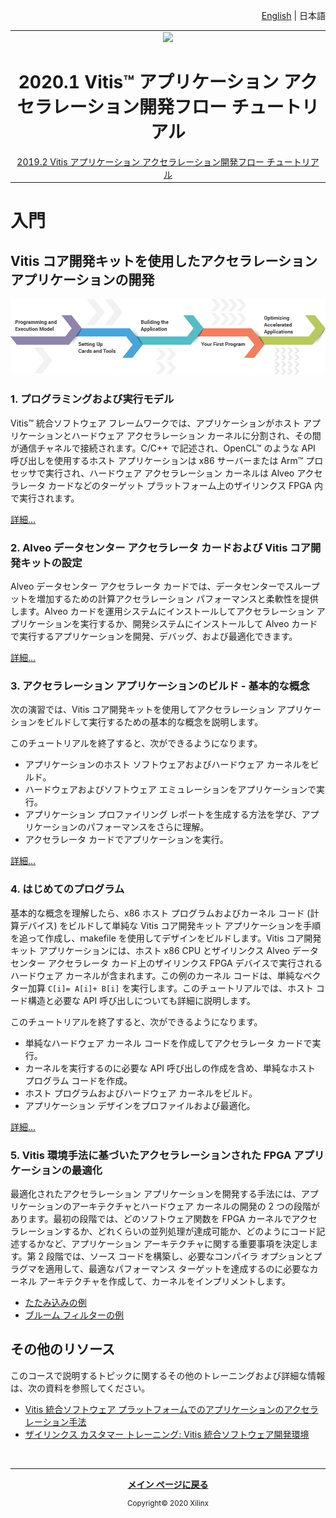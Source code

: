 <p align="right" class="sphinxhide"><a href="../../../README.md">English</a> | <a>日本語</a></p>
<table class="sphinxhide">
  <tr width="100%">
    <td align="center"><img src="https://www.xilinx.com/content/dam/xilinx/imgs/press/media-kits/corporate/xilinx-logo.png" width="30%"/><h1>2020.1 Vitis™ アプリケーション アクセラレーション開発フロー チュートリアル</h1><a href="https://github.com/Xilinx/Vitis-Tutorials/branches/all">2019.2 Vitis アプリケーション アクセラレーション開発フロー チュートリアル</a></td>
 </tr>
 </table>

# 入門

## Vitis コア開発キットを使用したアクセラレーション アプリケーションの開発

![コース](images/pathway.png)

### 1\. プログラミングおよび実行モデル

Vitis™ 統合ソフトウェア フレームワークでは、アプリケーションがホスト アプリケーションとハードウェア アクセラレーション カーネルに分割され、その間が通信チャネルで接続されます。C/C++ で記述され、OpenCL™ のような API 呼び出しを使用するホスト アプリケーションは x86 サーバーまたは Arm™ プロセッサで実行され、ハードウェア アクセラレーション カーネルは Alveo アクセラレータ カードなどのターゲット プラットフォーム上のザイリンクス FPGA 内で実行されます。

[詳細...](../vitis-execution-model/README.md)

### 2\. Alveo データセンター アクセラレータ カードおよび Vitis コア開発キットの設定

Alveo データセンター アクセラレータ カードでは、データセンターでスループットを増加するための計算アクセラレーション パフォーマンスと柔軟性を提供します。Alveo カードを運用システムにインストールしてアクセラレーション アプリケーションを実行するか、開発システムにインストールして Alveo カードで実行するアプリケーションを開発、デバッグ、および最適化できます。

[詳細...](../alveo-getting-started/README.md)

### 3\. アクセラレーション アプリケーションのビルド - 基本的な概念

次の演習では、Vitis コア開発キットを使用してアクセラレーション アプリケーションをビルドして実行するための基本的な概念を説明します。

このチュートリアルを終了すると、次ができるようになります。

- アプリケーションのホスト ソフトウェアおよびハードウェア カーネルをビルド。
- ハードウェアおよびソフトウェア エミュレーションをアプリケーションで実行。
- アプリケーション プロファイリング レポートを生成する方法を学び、アプリケーションのパフォーマンスをさらに理解。
- アクセラレータ カードでアプリケーションを実行。

[詳細...](../Pathway3/README.md)

### 4\. はじめてのプログラム

基本的な概念を理解したら、x86 ホスト プログラムおよびカーネル コード (計算デバイス) をビルドして単純な Vitis コア開発キット アプリケーションを手順を追って作成し、ｍakefile を使用してデザインをビルドします。Vitis コア開発キット アプリケーションには、ホスト x86 CPU とザイリンクス Alveo データセンター アクセラレータ カード上のザイリンクス FPGA デバイスで実行されるハードウェア カーネルが含まれます。この例のカーネル コードは、単純なベクター加算 `C[i]= A[i]+ B[i]` を実行します。このチュートリアルでは、ホスト コード構造と必要な API 呼び出しについても詳細に説明します。

このチュートリアルを終了すると、次ができるようになります。

- 単純なハードウェア カーネル コードを作成してアクセラレータ カードで実行。
- カーネルを実行するのに必要な API 呼び出しの作成を含め、単純なホスト プログラム コードを作成。
- ホスト プログラムおよびハードウェア カーネルをビルド。
- アプリケーション デザインをプロファイルおよび最適化。

[詳細...](../my-first-program/README.md)

### 5\. Vitis 環境手法に基づいたアクセラレーションされた FPGA アプリケーションの最適化

最適化されたアクセラレーション アプリケーションを開発する手法には、アプリケーションのアーキテクチャとハードウェア カーネルの開発の 2 つの段階があります。最初の段階では、どのソフトウェア関数を FPGA カーネルでアクセラレーションするか、どれくらいの並列処理が達成可能か、どのようにコード記述するかなど、アプリケーション アーキテクチャに関する重要事項を決定します。第 2 段階では、ソース コードを構築し、必要なコンパイラ オプションとプラグマを適用して、最適なパフォーマンス ターゲットを達成するのに必要なカーネル アーキテクチャを作成して、カーネルをインプリメントします。

* [たたみ込みの例](../convolution-tutorial/README.md)
* [ブルーム フィルターの例](../bloom/README.md)

## その他のリソース

このコースで説明するトピックに関するその他のトレーニングおよび詳細な情報は、次の資料を参照してください。

* [Vitis 統合ソフトウェア プラットフォームでのアプリケーションのアクセラレーション手法](https://japan.xilinx.com/cgi-bin/docs/rdoc?t=vitis+doc;v=2020.1;d=methodologyacceleratingapplications.html)
* [ザイリンクス カスタマー トレーニング: Vitis 統合ソフトウェア開発環境](https://xilinxprod-catalog.netexam.com/Search?searchText=vitis)

</br><hr/>
<p align="center" class="sphinxhide"><b><a href="../../README.md">メイン ページに戻る</a></b></p>
<p align="center" class="sphinxhide"><sup>Copyright&copy; 2020 Xilinx</sup></p>
